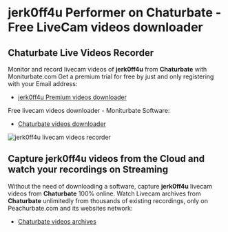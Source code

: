 # jerk0ff4u Performer on Chaturbate - Free LiveCam videos downloader

## Chaturbate Live Videos Recorder

Monitor and record livecam videos of **jerk0ff4u** from **Chaturbate** with Moniturbate.com
Get a premium trial for free by just and only registering with your Email address:
* [jerk0ff4u Premium videos downloader](https://moniturbate.com/request-demo-licence-key.html)

Free livecam videos downloader - Moniturbate Software:
* [Chaturbate videos downloader](https://moniturbate.com/moniturbate-download-software.html)

![jerk0ff4u livecam videos recorder](https://peachurnet.com/templates/moniturbate-software.png)


## Capture jerk0ff4u videos from the Cloud and watch your recordings on Streaming

Without the need of downloading a software, capture **jerk0ff4u** livecam videos from **Chaturbate** 100% online.
Watch Livecam archives from **Chaturbate** unlimitedly from thousands of existing recordings, only on Peachurbate.com and its websites network:
* [Chaturbate videos archives](https://peachurnet.com/)